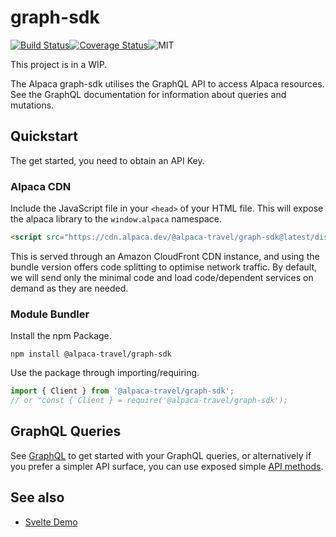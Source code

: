 # graph-sdk

[![Build Status](https://travis-ci.com/AlpacaTravel/graph-sdk.svg?branch=master)](https://travis-ci.com/AlpacaTravel/graph-sdk)[![Coverage Status](https://coveralls.io/repos/github/AlpacaTravel/graph-sdk/badge.svg?branch=master)](https://coveralls.io/github/AlpacaTravel/graph-sdk?branch=master)![MIT](https://img.shields.io/npm/l/@alpaca-travel/graph-sdk)

This project is in a WIP.

The Alpaca graph-sdk utilises the GraphQL API to access Alpaca resources. See the GraphQL documentation for information about queries and mutations.

## Quickstart

The get started, you need to obtain an API Key.

### Alpaca CDN

Include the JavaScript file in your `<head>` of your HTML file. This will expose the alpaca library to the `window.alpaca` namespace.

```html
<script src="https://cdn.alpaca.dev/@alpaca-travel/graph-sdk@latest/dist/bundle.js"></script>
```

This is served through an Amazon CloudFront CDN instance, and using the bundle version offers
code splitting to optimise network traffic. By default, we will send only the minimal code and load code/dependent services on demand as they are needed.

### Module Bundler

Install the npm Package.

```shell
npm install @alpaca-travel/graph-sdk
```

Use the package through importing/requiring.

```javascript
import { Client } from '@alpaca-travel/graph-sdk';
// or "const { Client } = require('@alpaca-travel/graph-sdk');
```

## GraphQL Queries

See [GraphQL](https://github.com/AlpacaTravel/graph-sdk/tree/master/docs/graphql.md) to get started with your GraphQL queries, or alternatively if you prefer a simpler API surface, you can use exposed simple [API methods](https://github.com/AlpacaTravel/graph-sdk/blob/master/docs/methods.md).

## See also

- [Svelte Demo](https://github.com/AlpacaTravel/graph-sdk-svelte-demo)

